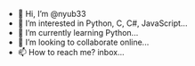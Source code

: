 - 👋 Hi, I’m @nyub33
- 👀 I’m interested in Python, C, C#, JavaScript...
- 🌱 I’m currently learning Python...
- 💞️ I’m looking to collaborate online...
- 📫 How to reach me? inbox...

<!---
nyub33/nyub33 is a ✨ special ✨ repository because its `README.md` (this file) appears on your GitHub profile.
You can click the Preview link to take a look at your changes.
--->
